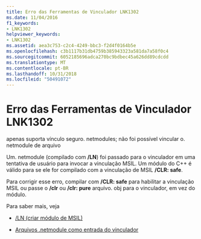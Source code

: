 ```yaml
---
title: Erro das Ferramentas de Vinculador LNK1302
ms.date: 11/04/2016
f1_keywords:
- LNK1302
helpviewer_keywords:
- LNK1302
ms.assetid: aea3c753-c2c4-4249-bbc3-f2d4f0164b5e
ms.openlocfilehash: c3b1117b31db4759b385943323a581da7a58f0c4
ms.sourcegitcommit: 6052185696adca270bc9bdbec45a626dd89cdcdd
ms.translationtype: MT
ms.contentlocale: pt-BR
ms.lasthandoff: 10/31/2018
ms.locfileid: "50491072"
---
```

# <a name="linker-tools-error-lnk1302"></a>Erro das Ferramentas de Vinculador LNK1302

apenas suporta vínculo seguro. netmodules; não foi possível vincular o. netmodule de arquivo

Um. netmodule (compilado com **/LN**) foi passado para o vinculador em uma tentativa de usuário para invocar a vinculação MSIL.  Um módulo do C++ é válido para se ele for compilado com a vinculação de MSIL **/CLR: safe**.

Para corrigir esse erro, compilar com **/CLR: safe** para habilitar a vinculação MSIL ou passe o **/clr** ou **/clr: pure** arquivo. obj para o vinculador, em vez do módulo.

Para saber mais, veja

- [/LN (criar módulo de MSIL)](../../build/reference/ln-create-msil-module.md)

- [Arquivos .netmodule como entrada do vinculador](../../build/reference/netmodule-files-as-linker-input.md)